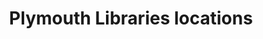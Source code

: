 ---
schema: default
title: Plymouth Libraries locations
organization: Plymouth City Council
notes: Location of libraries in Plymouth and information about them
resources:
  - name: Location of Libraries Plymouth 2018
    url: >-
      https://plymouth.thedata.place/dataset/323f337f-8d97-4e39-acf4-dbdb7a7a3fab/resource/7ca5c131-ba46-4133-ae6a-0dc8eb8a9281/download/040-02_location-of-libraries-2018.geojson
    format: geojson
  - name: Libraries information
    url: >-
      https://plymouth.thedata.place/dataset/fa9fc92f-dbba-4caf-95a3-1864fd5707e6/resource/23665a44-bcea-4283-bc90-02781e2d150a/download/180709_libraries-information_cleaned.csv
    format: csv
license: 'https://www.nationalarchives.gov.uk/doc/open-government-licence/version/3/'
category:
  - Locations
maintainer: Plymouth City Council
maintainer_email: ''
---